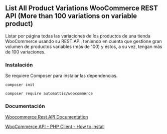 ## List All Product Variations WooCommerce REST API (More than 100 variations on variable product)

Listar por página todas las variaciones de los productos de una tienda WooCommerce usando su REST API, teniendo en cuenta que gestione gran volumen de productos variables (más de 100) y éstos, a su vez, tengan más de 100 variaciones.

### Instalación

Se requiere Composer para instalar las dependencias.

    composer init
	
	composer require automattic/woocommerce

### Documentación

[Woocommerce Rest API Documentation](https://woocommerce.com/document/woocommerce-rest-api/ "Woocommerce Rest API Documentation")

[WooCommerce API - PHP Client - How to install](https://github.com/woocommerce/wc-api-php "WooCommerce API - PHP Client - How to install")
